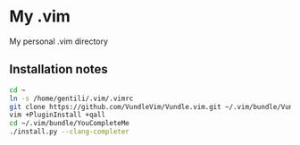 My .vim
=======

My personal .vim directory

Installation notes
------------------

```sh
cd ~
ln -s /home/gentili/.vim/.vimrc
git clone https://github.com/VundleVim/Vundle.vim.git ~/.vim/bundle/Vundle.vim
vim +PluginInstall +qall
cd ~/.vim/bundle/YouCompleteMe
./install.py --clang-completer
```
